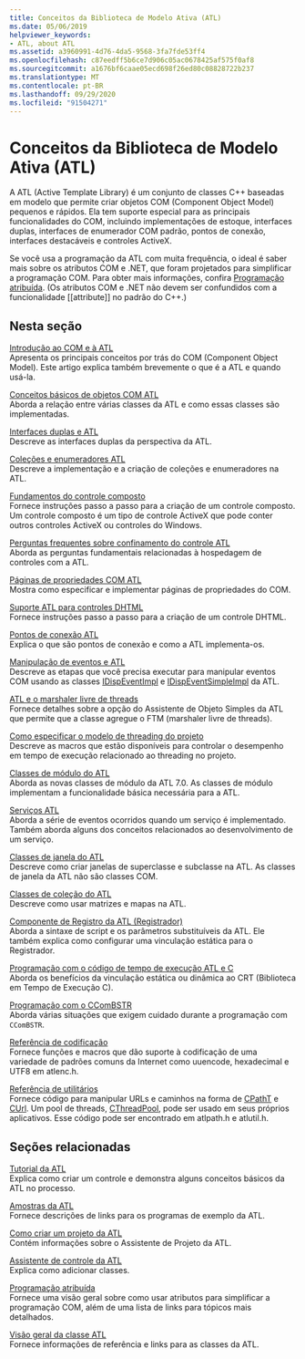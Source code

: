 ```yaml
---
title: Conceitos da Biblioteca de Modelo Ativa (ATL)
ms.date: 05/06/2019
helpviewer_keywords:
- ATL, about ATL
ms.assetid: a3960991-4d76-4da5-9568-3fa7fde53ff4
ms.openlocfilehash: c87eedff5b6ce7d906c05ac0678425af575f0af8
ms.sourcegitcommit: a1676bf6caae05ecd698f26ed80c08828722b237
ms.translationtype: MT
ms.contentlocale: pt-BR
ms.lasthandoff: 09/29/2020
ms.locfileid: "91504271"
---
```

# <a name="active-template-library-atl-concepts"></a>Conceitos da Biblioteca de Modelo Ativa (ATL)

A ATL (Active Template Library) é um conjunto de classes C++ baseadas em modelo que permite criar objetos COM (Component Object Model) pequenos e rápidos. Ela tem suporte especial para as principais funcionalidades do COM, incluindo implementações de estoque, interfaces duplas, interfaces de enumerador COM padrão, pontos de conexão, interfaces destacáveis e controles ActiveX.

Se você usa a programação da ATL com muita frequência, o ideal é saber mais sobre os atributos COM e .NET, que foram projetados para simplificar a programação COM. Para obter mais informações, confira [Programação atribuída](../windows/attributes/cpp-attributes-com-net.md). (Os atributos COM e .NET não devem ser confundidos com a funcionalidade \[\[attribute]] no padrão do C++.)

## <a name="in-this-section"></a>Nesta seção

[Introdução ao COM e à ATL](introduction-to-com-and-atl.md)<br/>
Apresenta os principais conceitos por trás do COM (Component Object Model). Este artigo explica também brevemente o que é a ATL e quando usá-la.

[Conceitos básicos de objetos COM ATL](fundamentals-of-atl-com-objects.md)<br/>
Aborda a relação entre várias classes da ATL e como essas classes são implementadas.

[Interfaces duplas e ATL](dual-interfaces-and-atl.md)<br/>
Descreve as interfaces duplas da perspectiva da ATL.

[Coleções e enumeradores ATL](atl-collections-and-enumerators.md)<br/>
Descreve a implementação e a criação de coleções e enumeradores na ATL.

[Fundamentos do controle composto](atl-composite-control-fundamentals.md)<br/>
Fornece instruções passo a passo para a criação de um controle composto. Um controle composto é um tipo de controle ActiveX que pode conter outros controles ActiveX ou controles do Windows.

[Perguntas frequentes sobre confinamento do controle ATL](atl-control-containment-faq.md)<br/>
Aborda as perguntas fundamentais relacionadas à hospedagem de controles com a ATL.

[Páginas de propriedades COM ATL](atl-com-property-pages.md)<br/>
Mostra como especificar e implementar páginas de propriedades do COM.

[Suporte ATL para controles DHTML](atl-support-for-dhtml-controls.md)<br/>
Fornece instruções passo a passo para a criação de um controle DHTML.

[Pontos de conexão ATL](atl-connection-points.md)<br/>
Explica o que são pontos de conexão e como a ATL implementa-os.

[Manipulação de eventos e ATL](event-handling-and-atl.md)<br/>
Descreve as etapas que você precisa executar para manipular eventos COM usando as classes [IDispEventImpl](reference/idispeventimpl-class.md) e [IDispEventSimpleImpl](reference/idispeventsimpleimpl-class.md) da ATL.

[ATL e o marshaler livre de threads](atl-and-the-free-threaded-marshaler.md)<br/>
Fornece detalhes sobre a opção do Assistente de Objeto Simples da ATL que permite que a classe agregue o FTM (marshaler livre de threads).

[Como especificar o modelo de threading do projeto](specifying-the-threading-model-for-a-project-atl.md)<br/>
Descreve as macros que estão disponíveis para controlar o desempenho em tempo de execução relacionado ao threading no projeto.

[Classes de módulo do ATL](atl-module-classes.md)<br/>
Aborda as novas classes de módulo da ATL 7.0. As classes de módulo implementam a funcionalidade básica necessária para a ATL.

[Serviços ATL](atl-services.md)<br/>
Aborda a série de eventos ocorridos quando um serviço é implementado. Também aborda alguns dos conceitos relacionados ao desenvolvimento de um serviço.

[Classes de janela do ATL](atl-window-classes.md)<br/>
Descreve como criar janelas de superclasse e subclasse na ATL. As classes de janela da ATL não são classes COM.

[Classes de coleção do ATL](atl-collection-classes.md)<br/>
Descreve como usar matrizes e mapas na ATL.

[Componente de Registro da ATL (Registrador)](atl-registry-component-registrar.md)<br/>
Aborda a sintaxe de script e os parâmetros substituíveis da ATL. Ele também explica como configurar uma vinculação estática para o Registrador.

[Programação com o código de tempo de execução ATL e C](programming-with-atl-and-c-run-time-code.md)<br/>
Aborda os benefícios da vinculação estática ou dinâmica ao CRT (Biblioteca em Tempo de Execução C).

[Programação com o CComBSTR](programming-with-ccombstr-atl.md)<br/>
Aborda várias situações que exigem cuidado durante a programação com `CComBSTR`.

[Referência de codificação](atl-encoding-reference.md)<br/>
Fornece funções e macros que dão suporte à codificação de uma variedade de padrões comuns da Internet como uuencode, hexadecimal e UTF8 em atlenc.h.

[Referência de utilitários](atl-utilities-reference.md)<br/>
Fornece código para manipular URLs e caminhos na forma de [CPathT](reference/cpatht-class.md) e [CUrl](reference/curl-class.md). Um pool de threads, [CThreadPool](reference/cthreadpool-class.md), pode ser usado em seus próprios aplicativos. Esse código pode ser encontrado em atlpath.h e atlutil.h.

## <a name="related-sections"></a>Seções relacionadas

[Tutorial da ATL](active-template-library-atl-tutorial.md)<br/>
Explica como criar um controle e demonstra alguns conceitos básicos da ATL no processo.

[Amostras da ATL](../overview/visual-cpp-samples.md)<br/>
Fornece descrições de links para os programas de exemplo da ATL.

[Como criar um projeto da ATL](reference/creating-an-atl-project.md)<br/>
Contém informações sobre o Assistente de Projeto da ATL.

[Assistente de controle da ATL](reference/atl-control-wizard.md)<br/>
Explica como adicionar classes.

[Programação atribuída](../windows/attributes/cpp-attributes-com-net.md)<br/>
Fornece uma visão geral sobre como usar atributos para simplificar a programação COM, além de uma lista de links para tópicos mais detalhados.

[Visão geral da classe ATL](atl-class-overview.md)<br/>
Fornece informações de referência e links para as classes da ATL.
